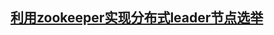 ## [利用zookeeper实现分布式leader节点选举](https://blog.csdn.net/johnson_moon/article/details/78809995)

## 



